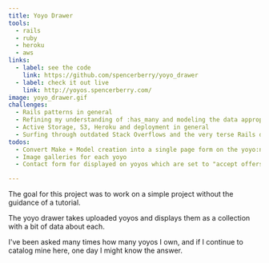 ```yaml
---
title: Yoyo Drawer
tools:
  - rails
  - ruby
  - heroku
  - aws
links:
  - label: see the code
    link: https://github.com/spencerberry/yoyo_drawer
  - label: check it out live
    link: http://yoyos.spencerberry.com/
image: yoyo_drawer.gif
challenges:
  - Rails patterns in general
  - Refining my understanding of :has_many and modeling the data appropriately
  - Active Storage, S3, Heroku and deployment in general
  - Surfing through outdated Stack Overflows and the very terse Rails docs.
todos:
  - Convert Make + Model creation into a single page form on the yoyo:new action.
  - Image galleries for each yoyo
  - Contact form for displayed on yoyos which are set to "accept offers"

---
```


The goal for this project was to work on a simple project without the guidance of a tutorial.

The yoyo drawer takes uploaded yoyos and displays them as a collection with a bit of data about each.

I've been asked many times how many yoyos I own, and if I continue to catalog mine here, one day I might know the answer.

